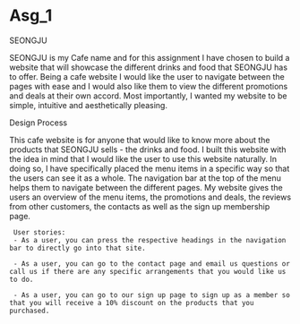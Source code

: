 # Asg_1

SEONGJU

SEONGJU is my Cafe name and for this assignment I have chosen to build a website that will showcase the different drinks and food that SEONGJU has to offer. Being a cafe website I would like the user to navigate between the pages with ease and I would also like them to view the different promotions and deals at their own accord. Most importantly, I wanted my website to be simple, intuitive and aesthetically pleasing.

Design Process

This cafe website is for anyone that would like to know more about the products that SEONGJU sells - the drinks and food. I built this website with the idea in mind that I would like the user to use this website naturally. In doing so, I have specifically placed the menu items in a specific way so that the users can see it as a whole. The navigation bar at the top of the menu helps them to navigate between the different pages. My website gives the users an overview of the menu items, the promotions and deals, the reviews from other customers, the contacts as well as the sign up membership page.

     User stories:
     - As a user, you can press the respective headings in the navigation bar to directly go into that site.

     - As a user, you can go to the contact page and email us questions or call us if there are any specific arrangements that you would like us to do.

     - As a user, you can go to our sign up page to sign up as a member so that you will receive a 10% discount on the products that you purchased.
